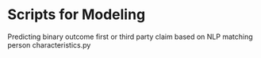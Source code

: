 # Scripts for Modeling
Predicting binary outcome first or third party claim based on NLP matching person characteristics.py

